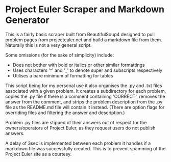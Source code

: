 # Project Euler Scraper and Markdown Generator

This is a fairly basic scraper built from BeautifulSoup4 designed to
pull problem pages from projecteuler.net and build a markdown file
from them. Naturally this is not a very general script.

Some omissions (for the sake of simplicity) include:
* Does not bother with bold or italics or other similar formattings
* Uses characters '^' and '_' to denote super and subscripts respectively
* Utilises a bare minimum of formatting for tables

This script being for my personal use it also organises the .py and
.txt files associated with a given problem. It creates a subdirectory for each problem, copies the .py file if there is a comment containing 'CORRECT', removes the answer from the comment, and strips the problem description from the .py file as the README.md file will contain it instead. (There are option flags for overriding files and filtering the answer and description.)

Problem .py files are stipped of their answers out of respect for the owners/operators of Project Euler, as they request users do not
publish answers.

A delay of 3sec is implemented between each problem it handles if
a markdown file was successfully created. This is to prevent spamming of the Project Euler site as a courtesy.